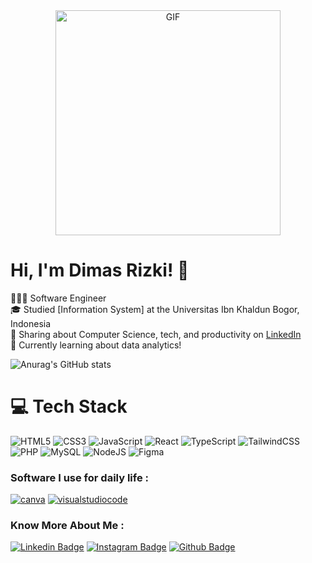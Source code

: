 <!-- Level 3: Add custom code -->
<div align="center">
    <img src="assets/gyj.gif" alt="GIF" style="width: 360px;">
</div>



# Hi, I'm Dimas Rizki! 👋
👩🏻‍💻 Software Engineer<br/>
🎓 Studied [Information System] at the Universitas Ibn Khaldun Bogor, Indonesia<br/>
🎨 Sharing about Computer Science, tech, and productivity on [LinkedIn](https://www.linkedin.com/in/dimas-rizki-dwi-saputra/)<br/>
💭 Currently learning about data analytics!<br/>

<!-- GitHub stats from https://github.com/anuraghazra/github-readme-stats -->
![Anurag's GitHub stats](https://github-readme-stats.vercel.app/api?username=ymorii&show_icons=true&theme=tokyonight)

# 💻 Tech Stack
<!-- Badges from https://github.com/Ileriayo/markdown-badges -->
![HTML5](https://img.shields.io/badge/html5-%23E34F26.svg?style=for-the-badge&logo=html5&logoColor=white)
![CSS3](https://img.shields.io/badge/css3-%231572B6.svg?style=for-the-badge&logo=css3&logoColor=white)
![JavaScript](https://img.shields.io/badge/javascript-%23323330.svg?style=for-the-badge&logo=javascript&logoColor=%23F7DF1E)
![React](https://img.shields.io/badge/react-%2320232a.svg?style=for-the-badge&logo=react&logoColor=%2361DAFB)
![TypeScript](https://img.shields.io/badge/typescript-%23007ACC.svg?style=for-the-badge&logo=typescript&logoColor=white)
![TailwindCSS](https://img.shields.io/badge/tailwindcss-%2338B2AC.svg?style=for-the-badge&logo=tailwind-css&logoColor=white)
![PHP](https://img.shields.io/badge/php-%23777BB4.svg?style=for-the-badge&logo=php&logoColor=white)
![MySQL](https://img.shields.io/badge/mysql-%234F76A1.svg?style=for-the-badge&logo=mysql&logoColor=white)
![NodeJS](https://img.shields.io/badge/nodejs-%23339933.svg?style=for-the-badge&logo=nodejs&logoColor=white)
![Figma](https://img.shields.io/badge/figma-%23F24E1E.svg?style=for-the-badge&logo=figma&logoColor=white)


### Software I use for daily life :
<a href='https://chrome.google.com' target="_blank"><img alt='canva' src='https://ziadoua.github.io/m3-Markdown-Badges/badges/Chrome/chrome2.svg'/></a>
<a href='https://vscode.dev' target="_blank"><img alt='visualstudiocode' src='https://ziadoua.github.io/m3-Markdown-Badges/badges/VisualStudioCode/visualstudiocode1.svg'/></a>

### Know More About Me :
[![Linkedin Badge](https://ziadoua.github.io/m3-Markdown-Badges/badges/LinkedIn/linkedin1.svg)](https://www.linkedin.com/in/dimas-rizki-dwi-saputra/)
[![Instagram Badge](https://ziadoua.github.io/m3-Markdown-Badges/badges/Instagram/instagram1.svg)](https://www.instagram.com/dimassrzkiii/)
[![Github Badge](https://ziadoua.github.io/m3-Markdown-Badges/badges/Github/github3.svg)](https://github.com/ymorii)<br/><br/>
